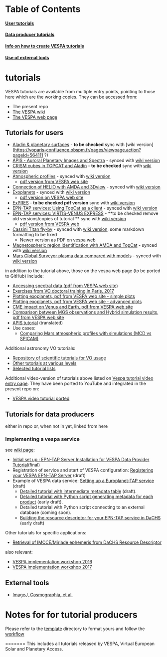 # Table of Contents
#### [User tutorials](#tutorials-for-users)
#### [Data producer tutorials](#tutorials-for-data-producers)
#### [Info on how to create VESPA tutorials](#implementing-a-vespa-service)
#### [Use of external tools](#external-tools)

# tutorials
VESPA tutorials are available from multiple entry points, pointing to those here which are the working copies. They can be accessed from:

* The present repo
* [The VESPA wiki](http://discussions.europlanet-vespa.eu)
* [The VESPA web page](http://europlanet-vespa.eu/tutos.shtml)

## Tutorials for users

* [Aladin & planetary surfaces](https://github.com/epn-vespa/tutorials/blob/master/Aladin-Planetary-Surfaces/Aladin-Planetary-Surfaces-Tutorial.md) - **to be checked** sync with [wiki version](https://voparis-confluence.obspm.fr/pages/viewpage.action?pageId=564111 ?)
* [APIS - Auroral Planetary Images and Spectra](https://github.com/epn-vespa/tutorials/blob/master/APIS-Tutorial/APIS-Tutorial.md) - synced with [wiki version](https://voparis-confluence.obspm.fr/display/VES/APIS)
* [CRISM cubes in TOPCAT and Aladin](https://github.com/epn-vespa/tutorials/blob/master/jra-t4-EPN1-CRISM/jra-t4-EPN1-CRISM-Tutorial.md) - **to be checked** sync with [wiki version](https://voparis-confluence.obspm.fr/display/VES/jra-t4-EPN1-CRISM)
* [Atmospheric profiles](https://github.com/epn-vespa/tutorials/blob/master/Atmospheric-profiles/atmospheric_profiles.md) - synced with [wiki version](https://voparis-confluence.obspm.fr/display/VES/Atmospheric+profiles)
  * [pdf version from VESPA web site](http://voparis-europlanet.obspm.fr/utilities/Tuto_Titan_TopCat.pdf)
* [Connection of HELIO with AMDA and 3Dview](https://github.com/epn-vespa/tutorials/blob/master/Connection-between-HELIO-and-IMPEx-tools/Tutorial.md) - synced with [wiki version](https://voparis-confluence.obspm.fr/display/VES/Connection+of+HELIO+with+AMDA+and+3DView)
* [Exoplanets](https://github.com/epn-vespa/tutorials/blob/master/exoplanets/README.md) - synced with [wiki version](https://voparis-confluence.obspm.fr/display/VES/Exoplanets)
  * [pdf version on VESPA web site](http://typhon.obspm.fr/VESPA-tutorials/docs/Tuto-Exploring-Exoplanets.pdf)
* [ExPRES](https://github.com/epn-vespa/tutorials/blob/master/ExPRES-tutorial/ExPRES-Tutorial.md) - **to be checked pdf version** sync with [wiki version](https://voparis-confluence.obspm.fr/display/VES/ExPRES)
* [EPN-TAP services: Using TopCat as a client](https://github.com/epn-vespa/tutorials/blob/master/EPN-TAP-services-Using-TopCat-as-a-client/EPN-TAP_services-Using_TopCat_as_a_client.md) - synced with [wiki version](https://voparis-confluence.obspm.fr/display/VES/EPN-TAP+Services+%3A+Using+TopCat+as+a+client)
* [EPN-TAP services: VIRTIS-VENUS EXPRESS](https://github.com/epn-vespa/tutorials/blob/master/EPN-TAP-services-Virtis-Venus-Express-demo/EPN-TAP-services-Virtis-Venus-Express-demo.md) - **to be checked remove old versions/copies of tutorial ** sync with [wiki version](https://voparis-confluence.obspm.fr/display/VES/EPN-TAP+services+%3A+VIRTIS-VENUS+EXPRESS)
  * [pdf version from VESPA web](http://voparis-europlanet.obspm.fr/utilities/Tuto_TopCat_VEx.pdf)
* [Cassini Titan fly-by](https://github.com/epn-vespa/tutorials/blob/master/cassini-titan-flyby/README.md) - synced with [wiki version](https://voparis-confluence.obspm.fr/display/VES/Cassini+Titan+Fly-by), some markdown formatting to be fixed
  * Newer version as PDF on [vespa web](http://voparis-europlanet.obspm.fr/utilities/Tuto_CASSIS_VESPA.pdf)
* [Magnetospheric region identification with AMDA and TopCat](https://github.com/epn-vespa/tutorials/blob/master/Magnetospheric-regions-automatic-identification-with-AMDA-and-TOPCAT/Magnetospheric%20regions%20automatic%20identification%20with%20AMDA%20and%20TOPCAT%20%20%23AMDA.md) - synced with [wiki version](https://voparis-confluence.obspm.fr/display/VES/Magnetospheric+regions+identification+with+AMDA+and+TopCat)
* [Mars Global Surveyor plasma data compared with models](https://github.com/epn-vespa/tutorials/blob/master/Mars-Global-Surveyor-plasma-data-compared-with-models/Mars-Global-Surveyor-plasma-data-compared-with-models.md) - synced with [wiki version](https://voparis-confluence.obspm.fr/display/VES/Mars+Global+Surveyor+plasma+data+compared+with+models)

in addition to the tutorial above, those on the vespa web page (to be ported to GitHub) include:
* [Accessing spectral data (pdf from VESPA web site)](http://voparis-europlanet.obspm.fr/utilities/Tuto_Spectro_1_0.pdf)
* [Exercises from VO doctoral training in Paris, 2017](http://voparis-europlanet.obspm.fr/utilities/FormationDoc_2017.pdf)
* [Plotting exoplanets, pdf from VESPA web site - simple plots](http://voparis-srv.obspm.fr/vo/planeto/tutorials/exoplanet/vo_description_basic.pdf)
* [Plotting exoplanets, pdf from VESPA web site - advanced plots](http://voparis-srv.obspm.fr/vo/planeto/tutorials/exoplanet/vo_more_advanced.pdf)
* [CME impact on Venus and Earth, pdf from VESPA web site](http://typhon.obspm.fr/VESPA-tutorials/docs/Tuto-HELIO-IMPEx.pdf)
* [Comparison between MGS observations and Hybrid simulation results, pdf from VESPA web site](http://typhon.obspm.fr/VESPA-tutorials/docs/Tuto-MGS-LATHYS.pdf)
* [APIS tutorial](https://github.com/epn-vespa/tutorials/blob/master/APIS-Tutorial/APIS-Tutorial.md) (translated)
* Use cases:
  * [Comparing Mars atmospheric profiles with simulations (MCD vs SPICAM)](http://voparis-europlanet.obspm.fr/utilities/Grenade_2017_abstract_Erard.pdf)
 
Additional astronomy VO tutorials:

* [Repository of scientific tutorials for VO usage](http://www.euro-vo.org/?q=science/scientific-tutorials)
* [Other tutorials at various levels](http://vo-for-education.oats.inaf.it//eng_download.html)
* [Selected tutorial lists](http://www.g-vo.org/pmwiki/About/GettingStarted)
  
Additional video-version of tutorials above listed on [Vespa tutorial video entry page](http://typhon.obspm.fr/VESPA-tutorials/index.php?page=1). They have been ported to YouTube and integrated in the present repo on:

* [VESPA video tutorial ported](https://github.com/epn-vespa/tutorials/blob/master/VESPA-Video-Tutorials/VESPA-Tutorial-Video.md)


## Tutorials for data producers

either in repo or, when not in yet, linked from here

### Implementing a vespa service

see [wiki page](https://voparis-confluence.obspm.fr/display/VES/Implementing+a+VESPA+service):

* [Initial set up : EPN-TAP Server Installation for VESPA Data Provider Tutorial](https://voparis-confluence.obspm.fr/display/VES/EPN-TAP+Server+Installation+for+VESPA+Data+Provider+Tutorial)(final)
* Registration of service and start of VESPA configuration: [Registering your VESPA EPN-TAP Server](https://voparis-confluence.obspm.fr/display/VES/Registering+your+VESPA+EPN-TAP+Server) (draft)
* Example of VESPA data service: [Setting up a Europlanet-TAP service](https://voparis-confluence.obspm.fr/display/VES/Setting+up+an+EPN-TAP+service) (draft)
  * [Detailed tutorial with intermediate metadata table](https://voparis-confluence.obspm.fr/display/VES/VESPA+service+tutorial+with+intermediate+metadata+table) (draft).
  * [Detailed tutorial with Python script generating metadata for each product](https://voparis-confluence.obspm.fr/display/VES/VESPA+service+tutorial+with+Python+script+generating+metadata+for+each+product) (early draft).
  * Detailed tutorial with Python script connecting to an external database (coming soon).
  * [Building the resource descriptor for your EPN-TAP service in DaCHS](https://voparis-confluence.obspm.fr/display/VES/Building+the+resource+descriptor+for+your+EPN-TAP+service+in+DaCHS) (early draft)

Other tutorials for specific applications:

* [Retrieval of IMCCE/Miriade ephemeris from DaCHS Resource Descriptor](https://voparis-confluence.obspm.fr/pages/viewpage.action?pageId=14943257)

also relevant:

* [VESPA implementation workshop 2016](https://voparis-confluence.obspm.fr/display/VES/VESPA+implementation+workshop+2016)
* [VESPA implementation workshop 2017](https://voparis-confluence.obspm.fr/display/VES/VESPA+implementation+workshop+2017)


## External tools

* [ImageJ, Cosmographia, et al.](https://voparis-confluence.obspm.fr/display/VES/External+tools)

# Notes for for tutorial producers

Please refer to the [template](https://github.com/epn-vespa/tutorials/tree/master/template)
directory to format yours and follow the [workflow](workflow.md)

=======
This includes all tutorials released by VESPA, Virtual European Solar and Planetary Access.
